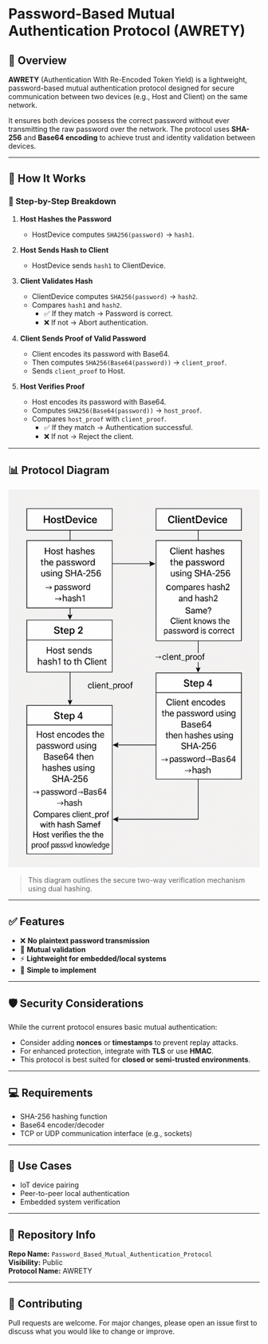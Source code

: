 # Password-Based Mutual Authentication Protocol (AWRETY)

## 🔐 Overview

**AWRETY** (Authentication With Re-Encoded Token Yield) is a lightweight, password-based mutual authentication protocol designed for secure communication between two devices (e.g., Host and Client) on the same network.

It ensures both devices possess the correct password without ever transmitting the raw password over the network. The protocol uses **SHA-256** and **Base64 encoding** to achieve trust and identity validation between devices.

---

## 📘 How It Works

### 👣 Step-by-Step Breakdown

1. **Host Hashes the Password**
   - HostDevice computes `SHA256(password)` → `hash1`.

2. **Host Sends Hash to Client**
   - HostDevice sends `hash1` to ClientDevice.

3. **Client Validates Hash**
   - ClientDevice computes `SHA256(password)` → `hash2`.
   - Compares `hash1` and `hash2`.
     - ✅ If they match → Password is correct.
     - ❌ If not → Abort authentication.

4. **Client Sends Proof of Valid Password**
   - Client encodes its password with Base64.
   - Then computes `SHA256(Base64(password))` → `client_proof`.
   - Sends `client_proof` to Host.

5. **Host Verifies Proof**
   - Host encodes its password with Base64.
   - Computes `SHA256(Base64(password))` → `host_proof`.
   - Compares `host_proof` with `client_proof`.
     - ✅ If they match → Authentication successful.
     - ❌ If not → Reject the client.

---

## 📊 Protocol Diagram

![AWRETY Protocol Flow](awrety_protocol.png)

> This diagram outlines the secure two-way verification mechanism using dual hashing.

---

## ✅ Features

- ❌ **No plaintext password transmission**
- 🔁 **Mutual validation**
- ⚡ **Lightweight for embedded/local systems**
- 🧠 **Simple to implement**

---

## 🛡️ Security Considerations

While the current protocol ensures basic mutual authentication:
- Consider adding **nonces** or **timestamps** to prevent replay attacks.
- For enhanced protection, integrate with **TLS** or use **HMAC**.
- This protocol is best suited for **closed or semi-trusted environments**.

---

## 💻 Requirements

- SHA-256 hashing function
- Base64 encoder/decoder
- TCP or UDP communication interface (e.g., sockets)

---

## 🚀 Use Cases

- IoT device pairing
- Peer-to-peer local authentication
- Embedded system verification

---

## 📂 Repository Info

**Repo Name:** `Password_Based_Mutual_Authentication_Protocol`  
**Visibility:** Public  
**Protocol Name:** AWRETY

---

## 🤝 Contributing

Pull requests are welcome. For major changes, please open an issue first to discuss what you would like to change or improve.